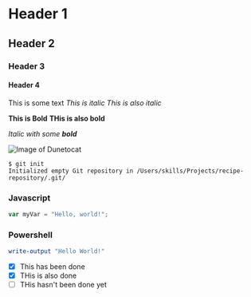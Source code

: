 # Header 1

## Header 2

### Header 3

#### Header 4

This is some text
*This is italic*
_This is also italic_

**This is Bold**
__THis is also bold__

*Italic with some **bold***

![Image of Dunetocat](https://octodex.github.com/images/dunetocat.png)

```
$ git init
Initialized empty Git repository in /Users/skills/Projects/recipe-repository/.git/
```

### Javascript
``` javascript
var myVar = "Hello, world!";
```

### Powershell
``` powershell
write-output "Hello World!"
```

- [x] This has been done
- [x] THis is also done
- [ ] THis hasn't been done yet
